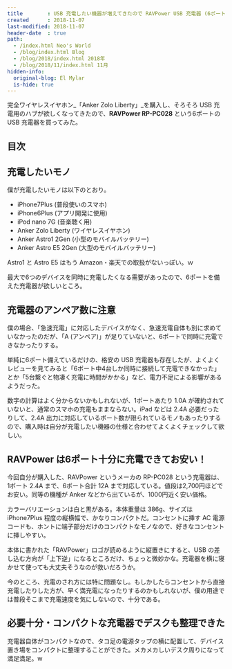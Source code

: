 ```yaml
---
title        : USB 充電したい機器が増えてきたので RAVPower USB 充電器 (6ポート) を買ってみた
created      : 2018-11-07
last-modified: 2018-11-07
header-date  : true
path:
  - /index.html Neo's World
  - /blog/index.html Blog
  - /blog/2018/index.html 2018年
  - /blog/2018/11/index.html 11月
hidden-info:
  original-blog: El Mylar
  is-hide: true
---
```


完全ワイヤレスイヤホン_「Anker Zolo Liberty」_を購入し、そろそろ USB 充電用のハブが欲しくなってきたので、__RAVPower RP-PC028__ という6ポートの USB 充電器を買ってみた。

## 目次

## 充電したいモノ

僕が充電したいモノは以下のとおり。

- iPhone7Plus (普段使いのスマホ)
- iPhone6Plus (アプリ開発に使用)
- iPod nano 7G (音楽聴く用)
- Anker Zolo Liberty (ワイヤレスイヤホン)
- Anker Astro1 2Gen (小型のモバイルバッテリー)
- Anker Astro E5 2Gen (大型のモバイルバッテリー)

Astro1 と Astro E5 はもう Amazon・楽天での取扱がないっぽい。ｗ

最大で6つのデバイスを同時に充電したくなる需要があったので、6ポートを備えた充電器が欲しいところ。

## 充電器のアンペア数に注意

僕の場合、「急速充電」に対応したデバイスがなく、急速充電自体も別に求めていなかったのだが、「A (アンペア)」が足りていないと、6ポートで同時に充電できなかったりする。

単純に6ポート備えているだけの、格安の USB 充電器も存在したが、よくよくレビューを見てみると「6ポート中4台しか同時に接続して充電できなかった」とか「5台繋ぐと物凄く充電に時間がかかる」など、電力不足による影響があるようだった。

数字の計算はよく分からないかもしれないが、1ポートあたり 1.0A が確約されていないと、通常のスマホの充電もままならない。iPad などは 2.4A 必要だったりして、2.4A 出力に対応しているポート数が限られているモノもあったりするので、購入時は自分が充電したい機器の仕様と合わせてよくよくチェックして欲しい。

## RAVPower は6ポート十分に充電できてお安い！

今回自分が購入した、RAVPower というメーカの RP-PC028 という充電器は、1ポート 2.4A まで、6ポート合計 12A まで対応している。値段は2,700円ほどでお安い。同等の機種が Anker などから出ているが、1000円近く安い価格。

カラーバリエーションは白と黒がある。本体重量は 386g、サイズは iPhone7Plus 程度の縦横幅で、かなりコンパクトだ。コンセントに挿す AC 電源コードも、ホントに端子部分だけのコンパクトなモノなので、好きなコンセントに挿しやすい。

本体に書かれた「RAVPower」ロゴが読めるように縦置きにすると、USB の差し込む方向が「上下逆」になるところだけ、ちょっと微妙かな。充電器を横に寝かせて使っても大丈夫そうなのが救いだろうか。

今のところ、充電のされ方には特に問題なし。もしかしたらコンセントから直接充電したりした方が、早く満充電になったりするのかもしれないが、僕の用途では普段そこまで充電速度を気にしないので、十分である。

## 必要十分・コンパクトな充電器でデスクも整理できた

充電器自体がコンパクトなので、タコ足の電源タップの横に配置して、デバイス置き場をコンパクトに整理することができた。メカメカしいデスク周りになって満足満足。w

